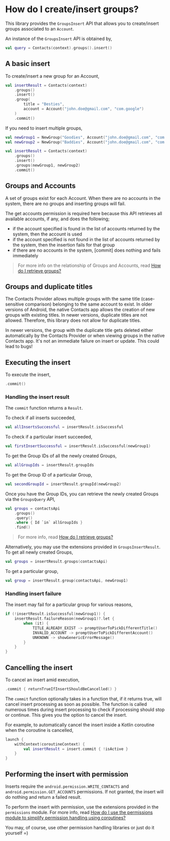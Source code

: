 # How do I create/insert groups?

This library provides the `GroupsInsert` API that allows you to create/insert groups associated to
an `Account`.

An instance of the `GroupsInsert` API is obtained by,

```kotlin
val query = Contacts(context).groups().insert()
```

## A basic insert

To create/insert a new group for an Account,

```kotlin
val insertResult = Contacts(context)
    .groups()
    .insert()
    .group(
        title = "Besties",
        account = Account("john.doe@gmail.com", "com.google")
    )
    .commit()
```

If you need to insert multiple groups,

```kotlin
val newGroup1 = NewGroup("Goodies", Account("john.doe@gmail.com", "com.google"))
val newGroup2 = NewGroup("Baddies", Account("john.doe@gmail.com", "com.google"))

val insertResult = Contacts(context)
    .groups()
    .insert()
    .groups(newGroup1, newGroup2)
    .commit()
```

## Groups and Accounts

A set of groups exist for each Account. When there are no accounts in the system, there are no 
groups and inserting groups will fail.

The get accounts permission is required here because this API retrieves all available accounts,
if any, and does the following;

- if the account specified is found in the list of accounts returned by the system, then the account
  is used
- if the account specified is not found in the list of accounts returned by the system, then the 
  insertion fails for that group
- if there are no accounts in the system, [commit] does nothing and fails immediately

> For more info on the relationship of Groups and Accounts, read [How do I retrieve groups?](/contacts-android/howto/howto-query-groups.html)

## Groups and duplicate titles

The Contacts Provider allows multiple groups with the same title (case-sensitive comparison) 
belonging to the same account to exist. In older versions of Android, the native Contacts app 
allows the creation of new groups with existing titles. In newer versions, duplicate titles are not 
allowed. Therefore, this library does not allow for duplicate titles.

In newer versions, the group with the duplicate title gets deleted either automatically by the 
Contacts Provider or when viewing groups in the native Contacts app. It's not an immediate failure 
on insert or update. This could lead to bugs!

## Executing the insert

To execute the insert,

```kotlin
.commit()
```

### Handling the insert result

The `commit` function returns a `Result`.

To check if all inserts succeeded,

```kotlin
val allInsertsSuccessful = insertResult.isSuccessful
```

To check if a particular insert succeeded,

```kotlin
val firstInsertSuccessful = insertResult.isSuccessful(newGroup1)
```

To get the Group IDs of all the newly created Groups,

```kotlin
val allGroupIds = insertResult.groupIds
```

To get the Group ID of a particular Group,

```kotlin
val secondGroupId = insertResult.groupId(newGroup2)
```

Once you have the Group IDs, you can retrieve the newly created Groups via the `GroupsQuery` API,

```kotlin
val groups = contactsApi
    .groups()
    .query()
    .where { Id `in` allGroupIds }
    .find()
```

> For more info, read [How do I retrieve groups?](/contacts-android/howto/howto-query-groups.html)

Alternatively, you may use the extensions provided in `GroupsInsertResult`. To get all newly created
Groups,

```kotlin
val groups = insertResult.groups(contactsApi)
```

To get a particular group,

```kotlin
val group = insertResult.group(contactsApi, newGroup1)
```

### Handling insert failure 

The insert may fail for a particular group for various reasons,

```kotlin
if (!insertResult.isSuccessful(newGroup1)) {
    insertResult.failureReason(newGroup1)?.let {
        when (it) {
            TITLE_ALREADY_EXIST -> promptUserToPickDifferentTitle()
            INVALID_ACCOUNT -> promptUserToPickDifferentAccount()
            UNKNOWN -> showGenericErrorMessage()
        }   
    }
}
```

## Cancelling the insert

To cancel an insert amid execution,

```kotlin
.commit { returnTrueIfInsertShouldBeCancelled() }
```

The `commit` function optionally takes in a function that, if it returns true, will cancel insert
processing as soon as possible. The function is called numerous times during insert processing to
check if processing should stop or continue. This gives you the option to cancel the insert.

For example, to automatically cancel the insert inside a Kotlin coroutine when the coroutine is cancelled,

```kotlin
launch {
    withContext(coroutineContext) {
        val insertResult = insert.commit { !isActive }
    }
}
```

## Performing the insert with permission

Inserts require the `android.permission.WRITE_CONTACTS` and `android.permission.GET_ACCOUNTS` 
permissions. If not granted, the insert will do nothing and return a failed result.

To perform the insert with permission, use the extensions provided in the `permissions` module.
For more info, read [How do I use the permissions module to simplify permission handling using coroutines?](/contacts-android/howto/howto-use-api-with-permissions-handling.html)

You may, of course, use other permission handling libraries or just do it yourself =)
